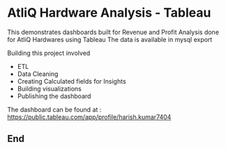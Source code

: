 # AtliQ Hardware Analysis - Tableau

This demonstrates dashboards built for Revenue and Profit Analysis done for AtliQ Hardwares using Tableau
The data is available in mysql export

Building this project involved 
  - ETL 
  - Data Cleaning
  - Creating Calculated fields for Insights
  - Building visualizations 
  - Publishing the dashboard

The dashboard can be found at :
https://public.tableau.com/app/profile/harish.kumar7404

## End
